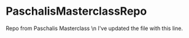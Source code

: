 # PaschalisMasterclassRepo
Repo from Paschalis Masterclass \n 
I've updated the file with this line.